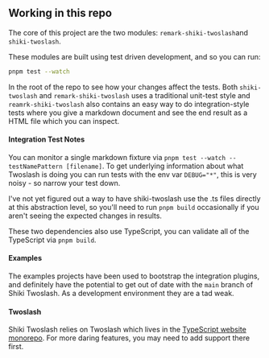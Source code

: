 ## Working in this repo

The core of this project are the two modules: `remark-shiki-twoslash`and `shiki-twoslash`.

These modules are built using test driven development, and so you can run:

```sh
pnpm test --watch
```

In the root of the repo to see how your changes affect the tests. Both `shiki-twoslash` and `remark-shiki-twoslash` uses a traditional unit-test style and `reamrk-shiki-twoslash` also contains an easy way to do integration-style tests where you give a markdown document and see the end result as a HTML file which you can inspect. 

#### Integration Test Notes

You can monitor a single markdown fixture via `pnpm test --watch --testNamePattern [filename]`. 
To get underlying information about what Twoslash is doing you can run tests with the env var `DEBUG="*"`, this is very noisy - so narrow your test down.

I've not yet figured out a way to have shiki-twoslash use the .ts files directly at this abstraction level, so you'll need to run `pnpm build` occasionally if you aren't seeing the expected changes in results.

These two dependencies also use TypeScript, you can validate all of the TypeScript via `pnpm build`. 

#### Examples

The examples projects have been used to bootstrap the integration plugins, and definitely have the potential to get out of date with the `main` branch of Shiki Twoslash. As a development environment they are a tad weak.

#### Twoslash

Shiki Twoslash relies on Twoslash which lives in the [TypeScript website monorepo](https://github.com/microsoft/TypeScript-Website/tree/v2/packages/ts-twoslasher). For more daring features, you may need to add support there first.